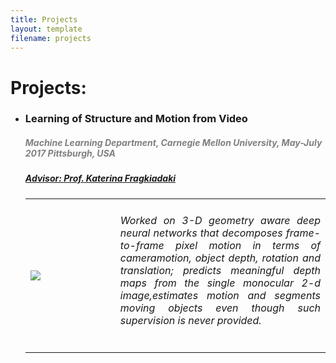 ```yaml
---
title: Projects
layout: template
filename: projects
--- 
```


# Projects:
<ul class="list-unstyled">

   <li><h3>Learning of Structure and Motion from Video</h3><font color="grey"><h5><i><b> Machine Learning Department, Carnegie Mellon University, May-July 2017 Pittsburgh, USA</b></i></h5></font>
      <a href="https://www.cs.cmu.edu/~katef/"><font color="black"><h5> Advisor: Prof. Katerina Fragkiadaki </a></h5></font>
      <table width="100%" align="center" border="0" cellspacing="0">
          <tr>
            <td width="30%">
            <img src='/images/query.png'>         
            </td>
            <td valign="top" width="70%"> 
              <div style = "text-align: justify"> <h6> Worked on 3-D geometry aware deep neural networks that decomposes frame-to-frame pixel motion in terms of cameramotion, object depth, rotation and translation; predicts meaningful depth maps from the single monocular 2-d image,estimates motion and segments moving objects even though such supervision is never provided.</h6></div>
            </td>
         </tr>
      </table>
   </li>
</ul>
